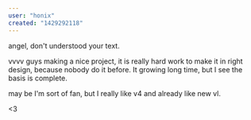 ```yaml
---
user: "honix"
created: "1429292118"
---
```


angel, don't understood your text. 

vvvv guys making a nice project, it is really hard work to make it in right design, because nobody do it before. It growing long time, but I see the basis is complete. 

may be I'm sort of fan, but I really like v4 and already like new vl.

<3

